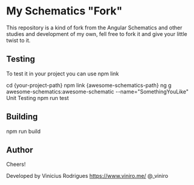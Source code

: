# My Schematics "Fork"

This repository is a kind of fork from the Angular Schematics and other studies and development of my own, fell free to fork it and give your little twist to it.

## Testing
To test it in your project you can use npm link

cd {your-project-path}
npm link {awesome-schematics-path}
ng g awesome-schematics:awesome-schematic --name="SomethingYouLike"
Unit Testing
npm run test

## Building
npm run build


## Author

Cheers!

Developed by Vinicius Rodrigues https://www.viniro.me/
@_viniro


 
